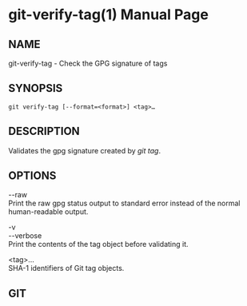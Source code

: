 # git-verify-tag(1) Manual Page

## NAME

git-verify-tag - Check the GPG signature of tags

## SYNOPSIS

    git verify-tag [--format=<format>] <tag>…​

## DESCRIPTION

Validates the gpg signature created by _git tag_.

## OPTIONS

--raw  
Print the raw gpg status output to standard error instead of the normal human-readable output.

-v  
--verbose  
Print the contents of the tag object before validating it.

&lt;tag&gt;…​  
SHA-1 identifiers of Git tag objects.

## GIT
